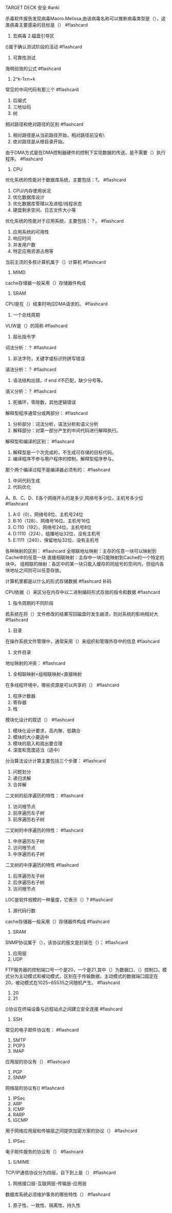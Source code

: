 TARGET DECK
安全
#anki 

杀毒软件报告发现病毒Macro.Melissa,由该病毒名称可以推断病毒类型是（），这类病毒主要感染的目标是（） #flashcard 
1. 宏病毒 2.磁盘引导区
<!--ID: 1634292939276-->



()属于确认测试阶段的活动 #flashcard 
1. 可靠性测试
<!--ID: 1634293099415-->




海明验效的公式 #flashcard 
1. 2^k-1≥n+k
<!--ID: 1634563051996-->

常见的中间代码有那三个 #flashcard 
1. 后缀式
2. 三地址码
3. 树
<!--ID: 1634564886336-->


相对路径和绝对路径的区别 #flashcard 
1. 相对路径是从当前路径开始，相对路径前没有\
2. 绝对路径是从根目录开始。
<!--ID: 1635208599718-->


由于DMA方式是在DMA控制器硬件的控制下实现数据的传送，是不需要（）执行程序。 #flashcard 
1. CPU
<!--ID: 1635208599725-->



优化系统的性能对于数据库系统，主要包括：?。 #flashcard 
1. CPU/内存使用状况
2. 优化数据库设计
3. 优化数据库管理以及进程/线程状态
4. 硬盘剩余空间、日志文件大小等
<!--ID: 1635208599729-->




优化系统的性能对于应用系统，主要包括：？。 #flashcard 
1. 应用系统的可用性
2. 响应时间
3. 并发用户数
4. 特定应用资源占用等
<!--ID: 1635208599734-->




当前主流的多核计算机属于（）计算机 #flashcard 
1. MIMD
<!--ID: 1635208599740-->



cache存储器一般采用（）存储器件构成
1. SRAM


CPU是在（）结束时响应DMA请求的。 #flashcard 
1. 一个总线周期
<!--ID: 1635208599745-->


VLIW是（）的简称 #flashcard 
1. 超长指令字
<!--ID: 1635412773599-->



词法分析：？ #flashcard 
1. 非法字符，关键字或标识符拼写错误
<!--ID: 1635412773606-->



语法分析：？ #flashcard 
1. 语法结构出错，if end if不匹配，缺少分号等。
<!--ID: 1635412773611-->



语义分析：？ #flashcard 
1. 死循环，零除数，其他逻辑错误
<!--ID: 1635412773617-->



解释型程序通常分成两部分： #flashcard 
1. 分析部分：词法分析，语法分析和语义分析
2. 解释部分：对第一部分产生的中间代码进行解释执行。
<!--ID: 1635412773622-->



解释型和编译的区别： #flashcard 
1. 解释型是一个次完成的，不生成可存储的目标代码。
2. 编译程序不参与用户程序的控制，解释型程序参与。
<!--ID: 1635412773627-->


那个两个编译过程不是编译器必须有的： #flashcard 
1. 中间代码生成 
2. 代码优化
<!--ID: 1635412773632-->



A、B、C、D、E各个网络开头的是多少,网络号多少位，主机号多少位 #flashcard 
1. A:0（0）、网络号8位、主机号24位
2. B:10（128）、网络号16位、主机号16位
3. C:110（192）、网络号24位、主机号8位
4. D:1110（224）、组播地址32位、没有主机号
5. E:1111（240）、保留地址32位、没有主机号
<!--ID: 1635414097538-->


各种映射的区别： #flashcard 
全相联地址映射：主存的任意一块可以映射到Cache中的任意一块
直接相联映射：主存中一块只能映射到Cache的一个特定的块中。
组相联的映射：各区中的某一块只能入缓存的同组号的空间内，但组内各块地址之间则可以任意存放。
<!--ID: 1635414348652-->


计算机里都是以什么的形式存储数据 #flashcard 
补码
<!--ID: 1635414567287-->


CPU依据（）来区分在内存中以二进制编码形式存放的指令和数据 #flashcard 
1. 指令周期的不同阶段
<!--ID: 1635757801329-->


若系统在将（）文件修改的结果写回磁盘时发生崩溃，则对系统的影响相对大 #flashcard 
1. 目录
<!--ID: 1635757801350-->


在操作系统文件管理中，通常采用（）来组织和管理外存中的信息 #flashcard 
1. 文件目录
<!--ID: 1635757801363-->



地址映射的冲突： #flashcard 
1. 全相联映射<组相联映射<直接映射
<!--ID: 1635757801377-->



在多线程环境中，哪些资源是可以共享的（） #flashcard 
 1. 程序计数器
 2. 寄存器
 3. 栈
<!--ID: 1635757801391-->



模块化设计的叙述（） #flashcard 
1. 模块化设计要求，高内聚、低耦合
2. 模块的大小要适中
3. 模块的扇入和扇出要合理
4. 深度和宽度适当（适中）
<!--ID: 1635757801405-->



分治算法设计计算主要包括三个步骤： #flashcard 
1. 问题划分
2. 递归求解
3. 合并解
<!--ID: 1635757801417-->



二叉树的前序遍历的特性： #flashcard 
 1. 访问根节点   
 2. 前序遍历左子树   
 3. 前序遍历右子树
<!--ID: 1635757801430-->



二叉树的中序遍历的特性： #flashcard 
1. 中序遍历左子树   
 2. 访问根节点   
 3. 中序遍历右子树
<!--ID: 1635757801443-->



二叉树的中序遍历的特性  #flashcard 
1. 后序遍历左子树   
 2. 后序遍历右子树   
 3. 访问根节点
<!--ID: 1635757801458-->

LOC是软件规模的一种量度，它表示（）? #flashcard 
1. 源代码行数
<!--ID: 1635835686284-->



cache存储器一般采用（）存储器件构成 #flashcard 
1. SRAM
<!--ID: 1635835686309-->


SNMP协议属于（），该协议的报文是封装在（）； #flashcard 
1. 应用层
2. UDP
<!--ID: 1635835686326-->


FTP服务器的控制端口号一个是20，一个是21,其中（）为数据口，（）控制口。模式分为主动模式和被动模式，区别在于传输数据，主动模式的数据端口固定在20，被动模式在1025~65535之间随机产生。 #flashcard 
1. 20
2. 21
<!--ID: 1635835686341-->



()协议在终端设备与远程站点之间建立安全连接 #flashcard 
1. SSH
<!--ID: 1635835686355-->



常见的电子邮件协议有： #flashcard 
1. SMTP
2. POP3
3. IMAP
<!--ID: 1635835686368-->



应用层的协议有（） #flashcard 
1. PGP
2. SNMP
<!--ID: 1635835686381-->



网络层的协议有() #flashcard 
1. IPSec
2. ARP
3. ICMP
4. RARP
5. IGCMP
<!--ID: 1635835686393-->



用于网络应用层和传输层之间提供加密方案的协议（） #flashcard 
1. IPSec
<!--ID: 1635835686404-->


电子邮件服务的协议有（） #flashcard 
1. S/MIME
<!--ID: 1635836039511-->


TCP/IP通信协议分为四层，自下到上是（） #flashcard 
1. 网络接口层-互联网层-传输层-应用层
<!--ID: 1635836039594-->


数据库系统必须维护事务的哪些特性（） #flashcard 
1. 原子性、一致性、隔离性、持久性
<!--ID: 1640056338759-->

